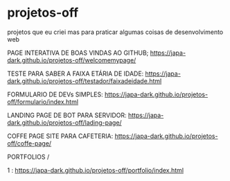 # projetos-off
 projetos que eu criei mas para praticar algumas coisas de desenvolvimento web

 PAGE INTERATIVA DE BOAS VINDAS AO GITHUB; https://japa-dark.github.io/projetos-off/welcomemypage/

 TESTE PARA SABER A FAIXA ETÁRIA DE IDADE: https://japa-dark.github.io/projetos-off/testador/faixadeidade.html

 FORMULARIO DE DEVs SIMPLES: https://japa-dark.github.io/projetos-off/formulario/index.html

 LANDING PAGE DE BOT PARA SERVIDOR: https://japa-dark.github.io/projetos-off/lading-page/

 COFFE PAGE SITE PARA CAFETERIA: https://japa-dark.github.io/projetos-off/coffe-page/

 PORTFOLIOS / 

 1 : https://japa-dark.github.io/projetos-off/portfolio/index.html
